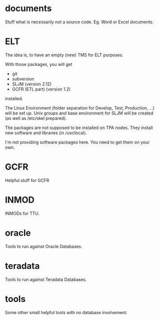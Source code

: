 documents
=========
Stuff what is necessarily not a source code. Eg. Word or Excel documents.

ELT
===
The idea is, to have an empty (new) TMS for ELT purposes.

With those packages, you will get
* git
* subversion
* SLJM (version 2.12)
* GCFR (ETL part) (version 1.2)

installed.

The Linux Environment (folder separation for Develop, Test, Production, ...) will be set up.
Unix groups and base environment for SLJM will be created (as well as /etc/skel prepared).

The packages are not supposed to be installed on TPA nodes.
They install new software and libraries (in /usr/local).

I'm not providing software packages here. You need to get them on your own.

GCFR
====
Helpful stuff for GCFR

INMOD
=====
INMODs for TTU.

oracle
======
Tools to run against Oracle Databases.

teradata
========
Tools to run against Teradata Databases.

tools
=====
Some other small helpful tools with no database involvement.
